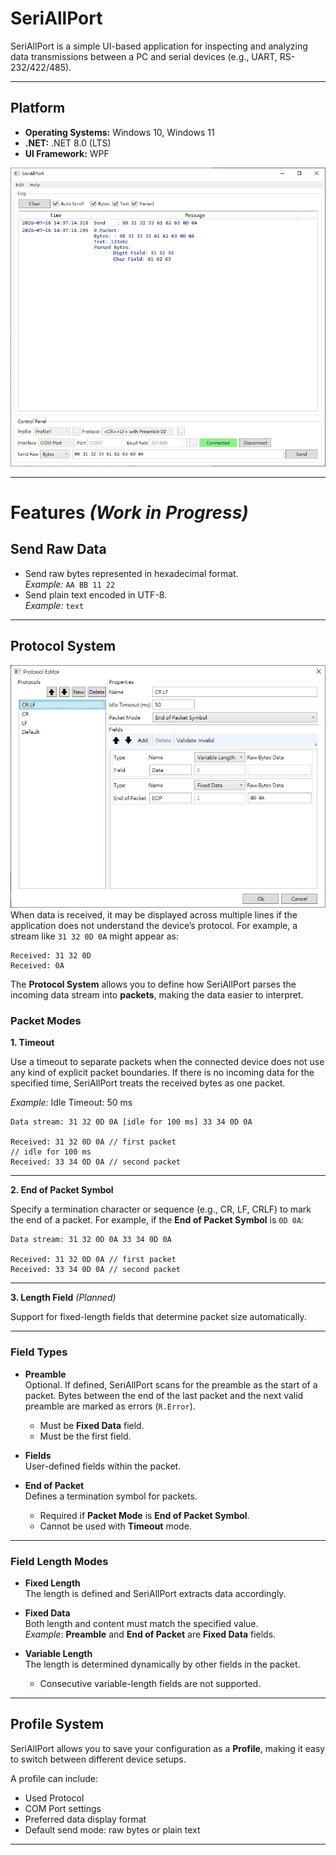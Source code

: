 # SeriAllPort

SeriAllPort is a simple UI-based application for inspecting and analyzing data transmissions between a PC and serial devices (e.g., UART, RS-232/422/485).

---

## Platform

- **Operating Systems:** Windows 10, Windows 11  
- **.NET:** .NET 8.0 (LTS)  
- **UI Framework:** WPF

![Application Screenshot](Image/App.png)

---

# Features _(Work in Progress)_

## Send Raw Data

- Send raw bytes represented in hexadecimal format.  
  _Example:_ `AA BB 11 22`
- Send plain text encoded in UTF-8.  
  _Example:_ `text`

---

## Protocol System
![Application Screenshot](Image/ProtocolEditor.png)
When data is received, it may be displayed across multiple lines if the application does not understand the device’s protocol. For example, a stream like `31 32 0D 0A` might appear as:

```
Received: 31 32 0D
Received: 0A
```

The **Protocol System** allows you to define how SeriAllPort parses the incoming data stream into **packets**, making the data easier to interpret.

### Packet Modes

**1. Timeout**

Use a timeout to separate packets when the connected device does not use any kind of explicit packet boundaries. If there is no incoming data for the specified time, SeriAllPort treats the received bytes as one packet.

_Example:_ Idle Timeout: 50 ms  
```
Data stream: 31 32 0D 0A [idle for 100 ms] 33 34 0D 0A

Received: 31 32 0D 0A // first packet
// idle for 100 ms
Received: 33 34 0D 0A // second packet
```

---

**2. End of Packet Symbol**

Specify a termination character or sequence (e.g., CR, LF, CRLF) to mark the end of a packet. For example, if the **End of Packet Symbol** is `0D 0A`:

```
Data stream: 31 32 0D 0A 33 34 0D 0A

Received: 31 32 0D 0A // first packet
Received: 33 34 0D 0A // second packet
```

---

**3. Length Field** _(Planned)_

Support for fixed-length fields that determine packet size automatically.

---

### Field Types

- **Preamble**  
  Optional. If defined, SeriAllPort scans for the preamble as the start of a packet. Bytes between the end of the last packet and the next valid preamble are marked as errors (`R.Error`).  
  - Must be **Fixed Data** field.
  - Must be the first field.

- **Fields**  
  User-defined fields within the packet.

- **End of Packet**  
  Defines a termination symbol for packets.  
  - Required if **Packet Mode** is **End of Packet Symbol**.
  - Cannot be used with **Timeout** mode.

---

### Field Length Modes

- **Fixed Length**  
  The length is defined and SeriAllPort extracts data accordingly.

- **Fixed Data**  
  Both length and content must match the specified value.  
  _Example_: **Preamble** and **End of Packet** are **Fixed Data** fields.

- **Variable Length**  
  The length is determined dynamically by other fields in the packet.  
  - Consecutive variable-length fields are not supported.

---

## Profile System

SeriAllPort allows you to save your configuration as a **Profile**, making it easy to switch between different device setups.

A profile can include:

- Used Protocol
- COM Port settings
- Preferred data display format
- Default send mode: raw bytes or plain text

---
